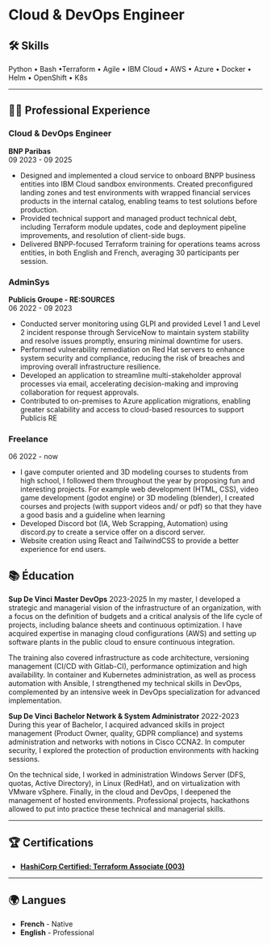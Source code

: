 # **Cloud & DevOps Engineer**  
## 🛠️ Skills

Python • Bash •Terraform • Agile • IBM Cloud • AWS • Azure • Docker • Helm • OpenShift • K8s

---
## 🧑‍💼 Professional Experience
### Cloud & DevOps Engineer  
**BNP Paribas**  
09 2023 - 09 2025  
- Designed and implemented a cloud service to onboard BNPP business entities into IBM Cloud sandbox environments. Created preconfigured landing zones and test environments with wrapped financial services products in the internal catalog, enabling teams to test solutions before production.
- Provided technical support and managed product technical debt, including Terraform module updates, code and deployment pipeline improvements, and resolution of client-side bugs.
- Delivered BNPP-focused Terraform training for operations teams across entities, in both English and French, averaging 30 participants per session.

### AdminSys
**Publicis Groupe - RE:SOURCES**  
06 2022 - 09 2023
- Conducted server monitoring using GLPI and provided Level 1 and Level 2 incident response through ServiceNow to maintain system stability and resolve issues promptly, ensuring minimal downtime for users.
- Performed vulnerability remediation on Red Hat servers to enhance system security and compliance, reducing the risk of breaches and improving overall infrastructure resilience.
- Developed an application to streamline multi-stakeholder approval processes via email, accelerating decision-making and improving collaboration for request approvals.
- Contributed to on-premises to Azure application migrations, enabling greater scalability and access to cloud-based resources to support Publicis RE

### Freelance 
06 2022 - now
- I gave computer oriented and 3D modeling courses to students from high school, I followed them throughout the year by proposing fun and interesting projects. For example web development (HTML, CSS), video game development (godot engine) or 3D modeling (blender), I created courses and projects (with support videos and/ or pdf) so that they have a good basis and a guideline when learning 
- Developed Discord bot (IA, Web Scrapping, Automation) using discord.py to create a service offer on a discord server.
- Website creation using React and TailwindCSS to provide a better experience for end users.

## 📚 Éducation

**Sup De Vinci**
**Master DevOps**  2023-2025
In my master, I developed a strategic and managerial vision of the infrastructure of an organization, with a focus on the definition of budgets and a critical analysis of the life cycle of projects, including balance sheets and continuous optimization. I have acquired expertise in managing cloud configurations (AWS) and setting up software plants in the public cloud to ensure continuous integration.

The training also covered infrastructure as code architecture, versioning management (CI/CD with Gitlab-CI), performance optimization and high availability. In container and Kubernetes administration, as well as process automation with Ansible, I strengthened my technical skills in DevOps, complemented by an intensive week in DevOps specialization for advanced implementation.

**Sup De Vinci**
**Bachelor Network & System Administrator**  2022-2023
During this year of Bachelor, I acquired advanced skills in project management (Product Owner, quality, GDPR compliance) and systems administration and networks with notions in Cisco CCNA2. In computer security, I explored the protection of production environments with hacking sessions.

On the technical side, I worked in administration Windows Server (DFS, quotas, Active Directory), in Linux (RedHat), and on virtualization with VMware vSphere. Finally, in the cloud and DevOps, I deepened the management of hosted environments. Professional projects, hackathons allowed to put into practice these technical and managerial skills.

---

## 🏆 Certifications

- [**HashiCorp Certified: Terraform Associate (003)**](https://www.credly.com/badges/4644673c-0812-4c52-a596-52b7cc26df0c/public_url)

---

## 🌍 Langues

- **French** - Native  
- **English** - Professional  
